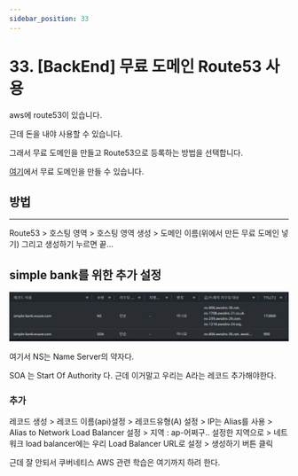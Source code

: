 ```yaml
---
sidebar_position: 33
---
```


# 33. [BackEnd] 무료 도메인 Route53 사용

aws에 route53이 있습니다.

근데 돈을 내야 사용할 수 있습니다.

그래서 무료 도메인을 만들고 Route53으로 등록하는 방법을 선택합니다.

[여기](https://www.infinityfree.com/)에서 무료 도메인을 만들 수 있습니다.


## 방법
---

Route53 > 호스팅 영역 > 호스팅 영역 생성 > 도메인 이름(위에서 만든 무료 도메인 넣기) 그리고 생성하기 누르면 끝...


## simple bank를 위한 추가 설정

![Alt text](./img/30/image3.png)

여기서 NS는 Name Server의 약자다.

SOA 는 Start Of Authority 다. 근데 이거말고 우리는 A라는 레코드 추가해야한다.

### 추가

레코드 생성 > 레코드 이름(api)설정 > 레코드유형(A) 설정 > IP는 Alias를 사용 > Alias to Network Load Balancer 설정 > 지역 : ap-어쩌구.. 설정한 지역으로 > 네트워크 load balancer에는 우리 Load Balancer URL로 설정 > 생성하기 버튼 클릭

근데 잘 안되서 쿠버네티스 AWS 관련 학습은 여기까지 하려 한다.